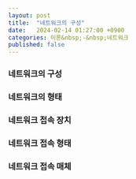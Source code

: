 ```yaml
---
layout: post
title:  "네트워크의 구성"
date:   2024-02-14 01:27:00 +0900
categories: 이론&nbsp;-&nbsp;네트워크
published: false
---
```


### 네트워크의 구성
### 네트워크의 형태
### 네트워크 접속 장치
### 네트워크 접속 형태
### 네트워크 접속 매체